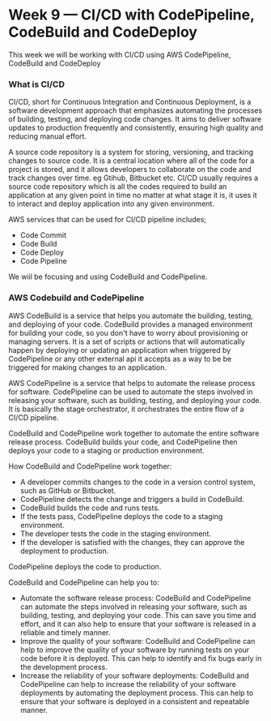 # Week 9 — CI/CD with CodePipeline, CodeBuild and CodeDeploy

This week we will be working with CI/CD using AWS CodePipeline, CodeBuild and CodeDeploy

### **What is CI/CD**
CI/CD, short for Continuous Integration and Continuous Deployment, is a software development approach that emphasizes automating the processes of building, testing, and deploying code changes. It aims to deliver software updates to production frequently and consistently, ensuring high quality and reducing manual effort.

A source code repository is a system for storing, versioning, and tracking changes to source code. It is a central location where all of the code for a project is stored, and it allows developers to collaborate on the code and track changes over time. eg Gtihub, Bitbucket etc. CI/CD usually requires a source code repository which is all the codes required to build an application at any given point in time no matter at what stage it is, it uses it to interact and deploy application into any given environment.

AWS services that can be used for CI/CD pipeline includes;
- Code Commit
- Code Build
- Code Deploy
- Code Pipeline

We wiil be focusing and using CodeBuild and CodePipeline.

### AWS Codebuild and CodePipeline

AWS CodeBuild is a service that helps you automate the building, testing, and deploying of your code. CodeBuild provides a managed environment for building your code, so you don't have to worry about provisioning or managing servers. It is a set of scripts or actions that will automatically happen by deploying or updating an application when triggered by CodePipeline or any other external api it accepts as a way to be be triggered for making changes to an application.

AWS CodePipeline is a service that helps to automate the release process for software. CodePipeline can be used to automate the steps involved in releasing your software, such as building, testing, and deploying your code. It is basically the stage orchestrator, it orchestrates the entire flow of a CI/CD pipeline.

CodeBuild and CodePipeline work together to automate the entire software release process. CodeBuild builds your code, and CodePipeline then deploys your code to a staging or production environment.

How CodeBuild and CodePipeline work together:

- A developer commits changes to the code in a version control system, such as GitHub or Bitbucket.
- CodePipeline detects the change and triggers a build in CodeBuild.
- CodeBuild builds the code and runs tests.
- If the tests pass, CodePipeline deploys the code to a staging environment.
- The developer tests the code in the staging environment.
- If the developer is satisfied with the changes, they can approve the deployment to production.
  
CodePipeline deploys the code to production.

CodeBuild and CodePipeline can help you to:

- Automate the software release process: CodeBuild and CodePipeline can automate the steps involved in releasing your software, such as building, testing, and deploying your code. This can save you time and effort, and it can also help to ensure that your software is released in a reliable and timely manner.
- Improve the quality of your software: CodeBuild and CodePipeline can help to improve the quality of your software by running tests on your code before it is deployed. This can help to identify and fix bugs early in the development process.
- Increase the reliability of your software deployments: CodeBuild and CodePipeline can help to increase the reliability of your software deployments by automating the deployment process. This can help to ensure that your software is deployed in a consistent and repeatable manner.



